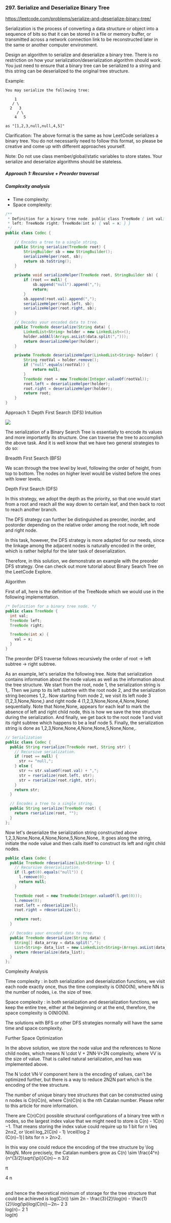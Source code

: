 ### 297. Serialize and Deserialize Binary Tree

https://leetcode.com/problems/serialize-and-deserialize-binary-tree/

Serialization is the process of converting a data structure or object into a sequence of bits so that it can be stored in a file or memory buffer, or transmitted across a network connection link to be reconstructed later in the same or another computer environment.

Design an algorithm to serialize and deserialize a binary tree. There is no restriction on how your serialization/deserialization algorithm should work. You just need to ensure that a binary tree can be serialized to a string and this string can be deserialized to the original tree structure.

Example: 
```
You may serialize the following tree:

    1
   / \
  2   3
     / \
    4   5

as "[1,2,3,null,null,4,5]"
```
Clarification: The above format is the same as how LeetCode serializes a binary tree. You do not necessarily need to follow this format, so please be creative and come up with different approaches yourself.

Note: Do not use class member/global/static variables to store states. Your serialize and deserialize algorithms should be stateless.

##### Approach 1: Recursive + Preorder traversal

##### Complexity analysis
- Time complexity:
- Space complexity:


```java
/**
 * Definition for a binary tree node. public class TreeNode { int val; TreeNode
 * left; TreeNode right; TreeNode(int x) { val = x; } }
 */
public class Codec {

    // Encodes a tree to a single string.
    public String serialize(TreeNode root) {
        StringBuilder sb = new StringBuilder();
        serializeHelper(root, sb);
        return sb.toString();
    }

    private void serializeHelper(TreeNode root, StringBuilder sb) {
        if (root == null) {
            sb.append("null").append(",");
            return;
        }
        sb.append(root.val).append(",");
        serializeHelper(root.left, sb);
        serializeHelper(root.right, sb);
    }

    // Decodes your encoded data to tree.
    public TreeNode deserialize(String data) {
        LinkedList<String> holder = new LinkedList<>();
        holder.addAll(Arrays.asList(data.split(",")));
        return deserializeHelper(holder);
    }

    private TreeNode deserializeHelper(LinkedList<String> holder) {
        String rootVal = holder.remove();
        if ("null".equals(rootVal)) {
            return null;
        }
        TreeNode root = new TreeNode(Integer.valueOf(rootVal));
        root.left = deserializeHelper(holder);
        root.right = deserializeHelper(holder);
        return root;
    }
}
```

Approach 1: Depth First Search (DFS)
Intuition

![](https://leetcode.com/problems/serialize-and-deserialize-binary-tree/Figures/297_BST.png)

The serialization of a Binary Search Tree is essentially to encode its values and more importantly its structure. One can traverse the tree to accomplish the above task. And it is well know that we have two general strategies to do so:

Breadth First Search (BFS)

We scan through the tree level by level, following the order of height, from top to bottom. The nodes on higher level would be visited before the ones with lower levels.

Depth First Search (DFS)

In this strategy, we adopt the depth as the priority, so that one would start from a root and reach all the way down to certain leaf, and then back to root to reach another branch.

The DFS strategy can further be distinguished as preorder, inorder, and postorder depending on the relative order among the root node, left node and right node.

In this task, however, the DFS strategy is more adapted for our needs, since the linkage among the adjacent nodes is naturally encoded in the order, which is rather helpful for the later task of deserialization.

Therefore, in this solution, we demonstrate an example with the preorder DFS strategy. One can check out more tutorial about Binary Search Tree on the LeetCode Explore.

Algorithm

First of all, here is the definition of the TreeNode which we would use in the following implementation.

```java
/* Definition for a binary tree node. */
public class TreeNode {
  int val;
  TreeNode left;
  TreeNode right;

  TreeNode(int x) {
    val = x;
  }
}
```
The preorder DFS traverse follows recursively the order of
root -> left subtree -> right subtree.

As an example, let's serialize the following tree. Note that serialization contains information about the node values as well as the information about the tree structure.
We start from the root, node 1, the serialization string is 1,. Then we jump to its left subtree with the root node 2, and the serialization string becomes 1,2,. Now starting from node 2, we visit its left node 3 (1,2,3,None,None,) and right node 4 (1,2,3,None,None,4,None,None) sequentially. Note that None,None, appears for each leaf to mark the absence of left and right child node, this is how we save the tree structure during the serialization. And finally, we get back to the root node 1 and visit its right subtree which happens to be a leaf node 5. Finally, the serialization string is done as 1,2,3,None,None,4,None,None,5,None,None,.

```java
// Serialization
public class Codec {
  public String rserialize(TreeNode root, String str) {
    // Recursive serialization.
    if (root == null) {
      str += "null,";
    } else {
      str += str.valueOf(root.val) + ",";
      str = rserialize(root.left, str);
      str = rserialize(root.right, str);
    }
    return str;
  }

  // Encodes a tree to a single string.
  public String serialize(TreeNode root) {
    return rserialize(root, "");
  }
};
```

Now let's deserialize the serialization string constructed above 1,2,3,None,None,4,None,None,5,None,None,. It goes along the string, initiate the node value and then calls itself to construct its left and right child nodes.


```java
public class Codec {
  public TreeNode rdeserialize(List<String> l) {
    // Recursive deserialization.
    if (l.get(0).equals("null")) {
      l.remove(0);
      return null;
    }

    TreeNode root = new TreeNode(Integer.valueOf(l.get(0)));
    l.remove(0);
    root.left = rdeserialize(l);
    root.right = rdeserialize(l);

    return root;
  }

  // Decodes your encoded data to tree.
  public TreeNode deserialize(String data) {
    String[] data_array = data.split(",");
    List<String> data_list = new LinkedList<String>(Arrays.asList(data_array));
    return rdeserialize(data_list);
  }
};

```
Complexity Analysis

Time complexity : in both serialization and deserialization functions, we visit each node exactly once, thus the time complexity is O(N)O(N), where NN is the number of nodes, i.e. the size of tree.

Space complexity : in both serialization and deserialization functions, we keep the entire tree, either at the beginning or at the end, therefore, the space complexity is O(N)O(N).

The solutions with BFS or other DFS strategies normally will have the same time and space complexity.

Further Space Optimization

In the above solution, we store the node value and the references to None child nodes, which means N \cdot V + 2NN⋅V+2N complexity, where VV is the size of value. That is called natural serialization, and has was implemented above.

The N \cdot VN⋅V component here is the encoding of values, can't be optimized further, but there is a way to reduce 2N2N part which is the encoding of the tree structure.

The number of unique binary tree structures that can be constructed using n nodes is C(n)C(n), where C(n)C(n) is the nth Catalan number. Please refer to this article for more information.

There are C(n)C(n) possible structural configurations of a binary tree with n nodes, so the largest index value that we might need to store is C(n) - 1C(n)−1. That means storing the index value could require up to 1 bit for n \leq 2n≤2, or \lceil log_2(C(n) - 1) \rceil⌈log 
2
​	
 (C(n)−1)⌉ bits for n > 2n>2.

In this way one could reduce the encoding of the tree structure by \log NlogN. More precisely, the Catalan numbers grow as C(n) \sim \frac{4^n}{n^{3/2}\sqrt{\pi}}C(n)∼ 
n 
3/2
  
π
​	
 
4 
n
 
​	
  and hence the theoretical minimum of storage for the tree structure that could be achieved is log(C(n)) \sim 2n - \frac{3}{2}\log(n) - \frac{1}{2}\log(\pi)log(C(n))∼2n− 
2
3
​	
 log(n)− 
2
1
​	
 log(π)